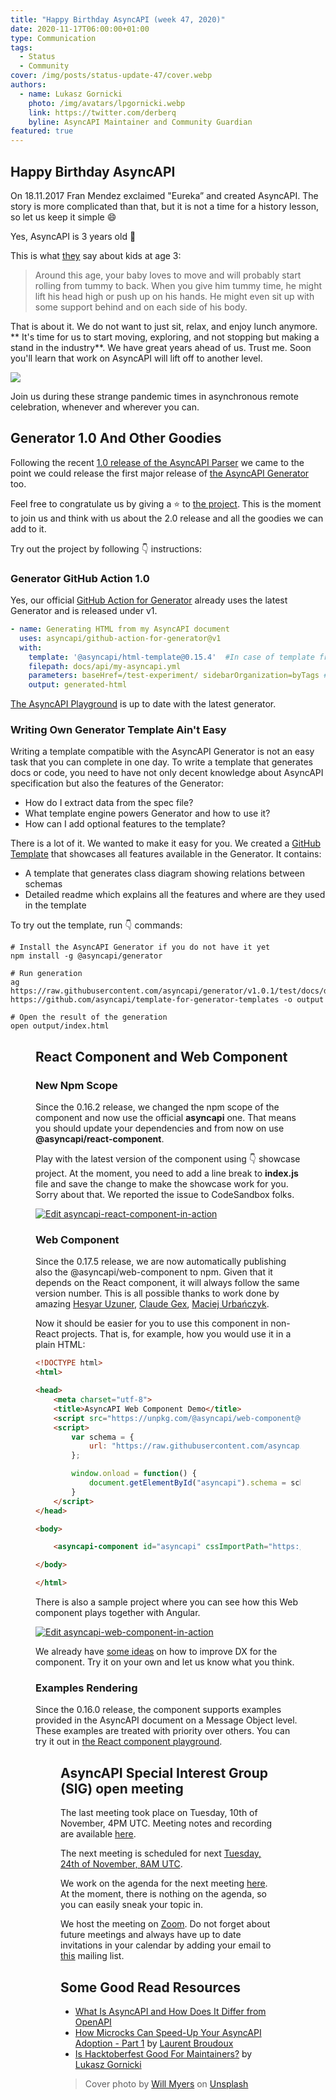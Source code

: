 ```yaml
---
title: "Happy Birthday AsyncAPI (week 47, 2020)"
date: 2020-11-17T06:00:00+01:00
type: Communication
tags:
  - Status
  - Community
cover: /img/posts/status-update-47/cover.webp
authors:
  - name: Lukasz Gornicki
    photo: /img/avatars/lpgornicki.webp
    link: https://twitter.com/derberq
    byline: AsyncAPI Maintainer and Community Guardian
featured: true
---
```


## Happy Birthday AsyncAPI

On 18.11.2017 Fran Mendez exclaimed "Eureka” and created AsyncAPI. The story is more complicated than that, but it is not a time for a history lesson, so let us keep it simple :smile:

Yes, AsyncAPI is 3 years old :beers:

This is what [they](https://raisingchildren.net.au/babies/development/development-tracker-3-12-months/3-4-months) say about kids at age 3:

> Around this age, your baby loves to move and will probably start rolling from tummy to back. When you give him tummy time, he might lift his head high or push up on his hands. He might even sit up with some support behind and on each side of his body.

That is about it. We do not want to just sit, relax, and enjoy lunch anymore. ** It's time for us to start moving, exploring, and not stopping but making a stand in the industry**. We have great years ahead of us. Trust me. Soon you'll learn that work on AsyncAPI will lift off to another level.

<img src="https://media.giphy.com/media/Xw6yFn7frR3Y4/giphy.gif" />

Join us during these strange pandemic times in asynchronous remote celebration, whenever and wherever you can.

## Generator 1.0 And Other Goodies

Following the recent [1.0 release of the AsyncAPI Parser](https://www.asyncapi.com/blog/status-update-43-20) we came to the point we could release the first major release of [the AsyncAPI Generator](https://github.com/asyncapi/generator/) too. 

Feel free to congratulate us by giving a :star: to [the project](https://github.com/asyncapi/generator/stargazers). This is the moment to join us and think with us about the 2.0 release and all the goodies we can add to it.

Try out the project by following :point_down: instructions:
<GeneratorInstallation />

### Generator GitHub Action 1.0

Yes, our official [GitHub Action for Generator](https://github.com/marketplace/actions/generator-for-asyncapi-documents) already uses the latest Generator and is released under v1. 

```yaml
- name: Generating HTML from my AsyncAPI document
  uses: asyncapi/github-action-for-generator@v1
  with:
    template: '@asyncapi/html-template@0.15.4'  #In case of template from npm, because of @ it must be in quotes
    filepath: docs/api/my-asyncapi.yml
    parameters: baseHref=/test-experiment/ sidebarOrganization=byTags #space separated list of key/values
    output: generated-html
```

[The AsyncAPI Playground](https://playground.asyncapi.io/) is up to date with the latest generator. 

### Writing Own Generator Template Ain't Easy

Writing a template compatible with the AsyncAPI Generator is not an easy task that you can complete in one day. To write a template that generates docs or code, you need to have not only decent knowledge about AsyncAPI specification but also the features of the Generator:

- How do I extract data from the spec file?
- What template engine powers Generator and how to use it?
- How can I add optional features to the template?

There is a lot of it. We wanted to make it easy for you. We created a [GitHub Template](https://github.com/asyncapi/template-for-generator-templates) that showcases all features available in the Generator. It contains:
- A template that generates class diagram showing relations between schemas
- Detailed readme which explains all the features and where are they used in the template

To try out the template, run :point_down: commands:
```
# Install the AsyncAPI Generator if you do not have it yet
npm install -g @asyncapi/generator

# Run generation
ag https://raw.githubusercontent.com/asyncapi/generator/v1.0.1/test/docs/dummy.yml https://github.com/asyncapi/template-for-generator-templates -o output

# Open the result of the generation
open output/index.html
```

<Figure
  src="/img/posts/status-update-47/diagram.webp"
  caption="Figure 1: Schema consumed by the template and the resulting diagram"
/>

## React Component and Web Component

### New Npm Scope

Since the 0.16.2 release, we changed the npm scope of the component and now use the official **asyncapi** one. That means you should update your dependencies and from now on use **@asyncapi/react-component**.

Play with the latest version of the component using :point_down: showcase project. At the moment, you need to add a line break to **index.js** file and save the change to make the showcase work for you. Sorry about that. We reported the issue to CodeSandbox folks.

[![Edit asyncapi-react-component-in-action](https://codesandbox.io/static/img/play-codesandbox.svg)](https://codesandbox.io/s/asyncapi-react-component-in-action-wvdy2)

### Web Component

Since the 0.17.5 release, we are now automatically publishing also the @asyncapi/web-component to npm. Given that it depends on the React component, it will always follow the same version number. This is all possible thanks to work done by amazing [Hesyar Uzuner](https://github.com/hesyar), [Claude Gex](https://github.com/gexclaude), [Maciej Urbańczyk](https://github.com/magicmatatjahu).

Now it should be easier for you to use this component in non-React projects. That is, for example, how you would use it in a plain HTML:

```html
<!DOCTYPE html>
<html>

<head>
    <meta charset="utf-8">
    <title>AsyncAPI Web Component Demo</title>
    <script src="https://unpkg.com/@asyncapi/web-component@0.17.5/lib/asyncapi-web-component.js" defer></script>
    <script>
        var schema = {
            url: "https://raw.githubusercontent.com/asyncapi/asyncapi/master/examples/2.0.0/simple.yml"
        };

        window.onload = function() {
            document.getElementById("asyncapi").schema = schema;
        }
    </script>
</head>

<body>

    <asyncapi-component id="asyncapi" cssImportPath="https://unpkg.com/@asyncapi/react-component@0.17.5/lib/styles/fiori.css"></asyncapi-component>

</body>

</html>
```

There is also a sample project where you can see how this Web component plays together with Angular.

[![Edit asyncapi-web-component-in-action](https://codesandbox.io/static/img/play-codesandbox.svg)](https://codesandbox.io/s/asyncapi-web-component-in-action-l652x)

We already have [some ideas](https://github.com/asyncapi/asyncapi-react/issues/191) on how to improve DX for the component. Try it on your own and let us know what you think.

### Examples Rendering

Since the 0.16.0 release, the component supports examples provided in the AsyncAPI document on a Message Object level. These examples are treated with priority over others. You can try it out in [the React component playground](https://asyncapi.github.io/asyncapi-react/).

<Figure
  src="/img/posts/status-update-47/react-playground.webp"
  caption="Figure 2: View of the AsyncAPI React playground where you can see sample AsyncAPI document with example in Message Object, and how the React component renders it."
/>

## AsyncAPI Special Interest Group (SIG) open meeting

The last meeting took place on Tuesday, 10th of November, 4PM UTC. Meeting notes and recording are available [here](https://github.com/asyncapi/asyncapi/issues/459).

The next meeting is scheduled for next [Tuesday, 24th of November, 8AM UTC](https://everytimezone.com/s/2088528d). 

We work on the agenda for the next meeting [here](https://github.com/asyncapi/asyncapi/issues/462). At the moment, there is nothing on the agenda, so you can easily sneak your topic in. 

We host the meeting on [Zoom](https://zoom.us/j/165106914). Do not forget about future meetings and always have up to date invitations in your calendar by adding your email to [this](https://groups.google.com/forum/#!forum/asyncapi-users) mailing list.

## Some Good Read Resources

- [What Is AsyncAPI and How Does It Differ from OpenAPI](https://ergonotes.com/what-is-asyncapi-and-how-does-it-differ-from-openapi/)
- [How Microcks Can Speed-Up Your AsyncAPI Adoption - Part 1](https://www.asyncapi.com/blog/microcks-asyncapi-part1) by [Laurent Broudoux](https://twitter.com/lbroudoux)
- [Is Hacktoberfest Good For Maintainers?](https://www.asyncapi.com/blog/hacktoberfest-summary-2020) by [Lukasz Gornicki](https://twitter.com/derberq)

> Cover photo by <a href="https://unsplash.com/@will_myers?utm_source=unsplash&amp;utm_medium=referral&amp;utm_content=creditCopyText">Will Myers</a> on <a href="https://unsplash.com/?utm_source=unsplash&amp;utm_medium=referral&amp;utm_content=creditCopyText">Unsplash</a>
